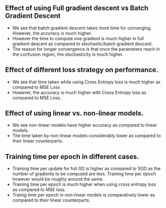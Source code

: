 ## Effect of using Full gradient descent vs Batch Gradient Descent

* We see that batch gradient descent takes more time for converging. However, the accuracy is much higher. 
* However the time to compute one gradient is much higher in full gradient descent as compared to stochastic/batch gradient descent.
* The reason for longer convergence is that once the parameters reach in the confusion region, the stochasticity is much higher.


## Effect of different loss strategy on performance.

* We see that time taken while using Cross Entropy loss is much higher as compared to MSE Loss
* However, the accuracy is much higher with Cross Entropy loss as compared to MSE Loss.


## Effect of using linear vs. non-linear models.
* We see non-linear models have higher accuracy as compared to linear models.
* The time taken by non-linear models considerably lower as compared to their linear counterparts.

## Training time per epoch in different cases.
* Training time per update for full GD is higher as compared to SGD as the number of gradients to be computed are less. Training time per epoch however would be roughly around the same.
* Training time per epoch is much higher when using cross entropy loss as compared to MSE loss.
* Trainig time per epoch in non-linear models is comparatively lower as compared to their linear counterparts.
